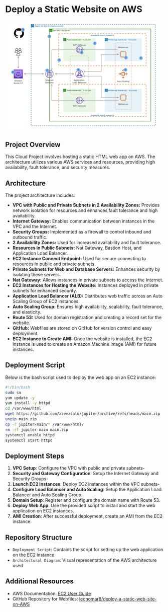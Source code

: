 # Deploy a Static Website on AWS

![Alt text](Architectural-Diagram.png)

## Project Overview
This Cloud Project involves hosting a static HTML web app on AWS. The architecture utilizes various AWS services and resources, providing high availability, fault tolerance, and security measures.

## Architecture
The project architecture includes:
- **VPC with Public and Private Subnets in 2 Availability Zones:** Provides network isolation for resources and enhances fault tolerance and high availability.
- **Internet Gateway:** Enables communication between instances in the VPC and the Internet.
- **Security Groups:** Implemented as a firewall to control inbound and outbound traffic.
- **2 Availability Zones:** Used for increased availability and fault tolerance.
- **Resources in Public Subnets:** Nat Gateway, Bastion Host, and Application Load Balancer.
- **EC2 Instance Connect Endpoint:** Used for secure connecting to resources in public and private subnets.
- **Private Subnets for Web and Database Servers:** Enhances security by isolating these servers.
- **Nat Gateway:** Allows instances in private subnets to access the Internet.
- **EC2 Instances for Hosting the Website:** Instances deployed in private subnets for enhanced security.
- **Application Load Balancer (ALB):** Distributes web traffic across an Auto Scaling Group of EC2 instances.
- **Auto Scaling Group:** Ensures high availability, scalability, fault tolerance, and elasticity.
- **Route 53:** Used for domain registration and creating a record set for the website.
- **GitHub:** Webfiles are stored on GitHub for version control and easy deployment.
- **EC2 Instance to Create AMI:** Once the website is installed, the EC2 instance is used to create an Amazon Machine Image (AMI) for future instances.

## Deployment Script
Below is the bash script used to deploy the web app on an EC2 instance:

```bash
#!/bin/bash
sudo su
yum update -y
yum install -y httpd
cd /var/www/html
wget https://github.com/azeezsalu/jupiter/archive/refs/heads/main.zip
unzip main.zip
cp -r jupiter-main/* /var/www/html/
rm -rf jupiter-main main.zip
systemctl enable httpd 
systemctl start httpd
```

## Deployment Steps
1. **VPC Setup**: Configure the VPC with public and private subnets-
2. **Security and Gateway Configuration**: Setup the Internet Gateway and Security Groups-
3. **Launch EC2 Instances**: Deploy EC2 instances within the VPC subnets-
4. **Configure Load Balancer and Auto Scaling**: Setup the Application Load Balancer and Auto Scaling Group.
5. **Domain Setup**: Register and configure the domain name with Route 53.
6. **Deploy Web App**: Use the provided script to install and start the web application on EC2 instances.
7. **AMI Creation**: After successful deployment, create an AMI from the EC2 instance.

## Repository Structure
- `Deployment Script`: Contains the script for setting up the web application on the EC2 instance
- `Architectural Diagram`: Visual representation of the AWS architecture used

## Additional Resources
- AWS Documentation: [EC2 User Guide](https://docs.aws.amazon.com/ec2/index.html)
- GitHub Repository for Webfiles: [leonomar8/deploy-a-static-web-site-on-AWS](https://github.com/leonomar8/Deploy-a-Static-Website-on-AWS)
